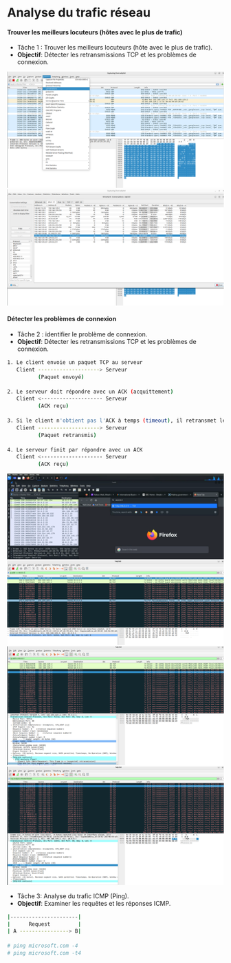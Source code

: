 # Analyse du trafic réseau

#### Trouver les meilleurs locuteurs (hôtes avec le plus de trafic)

- Tâche 1 : Trouver les meilleurs locuteurs (hôte avec le plus de trafic).
- **Objectif**: Détecter les retransmissions TCP et les problèmes de connexion.

![Wireshark](/wireshark/assets/15.png)
![Wireshark](wireshark//assets/16.png)

#### Détecter les problèmes de connexion

- Tâche 2 : identifier le problème de connexion.
- **Objectif**: Détecter les retransmissions TCP et les problèmes de connexion.

```sh
1. Le client envoie un paquet TCP au serveur
   Client --------------------> Serveur
          (Paquet envoyé)

2. Le serveur doit répondre avec un ACK (acquittement)
   Client <-------------------- Serveur
          (ACK reçu)

3. Si le client n'obtient pas l'ACK à temps (timeout), il retransmet le même paquet
   Client --------------------> Serveur
          (Paquet retransmis)

4. Le serveur finit par répondre avec un ACK
   Client <-------------------- Serveur
          (ACK reçu)
```

![Wireshark](/wireshark/assets/17.png)
![Wireshark](/wireshark/assets/18.png)
![Wireshark](/wireshark/assets/19.png)
![Wireshark](/wireshark/assets/20.png)

- Tâche 3: Analyse du trafic ICMP (Ping).
- **Objectif**: Examiner les requêtes et les réponses ICMP.

```sh
|----------------------|
|      Request         |
| A ----------------> B|

# ping microsoft.com -4
# ping microsoft.com -t4
```
